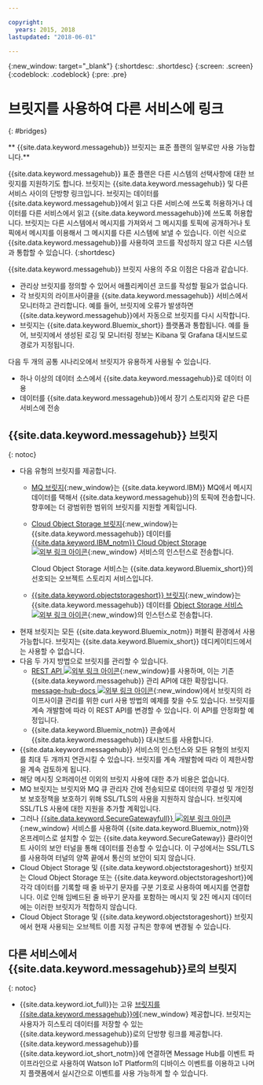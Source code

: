 ```yaml
---

copyright:
  years: 2015, 2018
lastupdated: "2018-06-01"

---
```


{:new_window: target="_blank"}
{:shortdesc: .shortdesc}
{:screen: .screen}
{:codeblock: .codeblock}
{:pre: .pre}

# 브릿지를 사용하여 다른 서비스에 링크
{: #bridges}

** {{site.data.keyword.messagehub}} 브릿지는 표준 플랜의 일부로만 사용 가능합니다.**
<br/>

{{site.data.keyword.messagehub}} 표준 플랜은 다른 시스템의 선택사항에 대한
브릿지를 지원하기도 합니다. 브릿지는 {{site.data.keyword.messagehub}} 및 다른 서비스 사이의 단방향 링크입니다. 브릿지는
데이터를 {{site.data.keyword.messagehub}}에서 읽고 다른 서비스에
쓰도록 허용하거나 데이터를 다른 서비스에서 읽고 {{site.data.keyword.messagehub}}에 쓰도록 허용합니다. 브릿지는 다른 시스템에서 메시지를 가져와서 그 메시지를 토픽에 공개하거나
토픽에서 메시지를 이용해서 그 메시지를 다른 시스템에 보낼 수 있습니다. 이런 식으로 {{site.data.keyword.messagehub}}를 사용하여 코드를 작성하지 않고 다른 시스템과 통합할 수 있습니다.
{:shortdesc}

{{site.data.keyword.messagehub}} 브릿지 사용의 주요 이점은 다음과 같습니다.  

* 관리상 브릿지를 정의할 수 있어서 애플리케이션 코드를 작성할 필요가 없습니다.
* 각 브릿지의 라이프사이클을 {{site.data.keyword.messagehub}} 서비스에서 모니터하고 관리합니다. 예를 들어, 브릿지에 오류가 발생하면 {{site.data.keyword.messagehub}}에서 자동으로 브릿지를 다시 시작합니다.
* 브릿지는 {{site.data.keyword.Bluemix_short}} 플랫폼과 통합됩니다. 예를 들어, 브릿지에서 생성된 로깅 및 모니터링 정보는 Kibana 및 Grafana 대시보드로 경로가 지정됩니다.

다음 두 개의 공통 시나리오에서 브릿지가 유용하게 사용될 수 있습니다.

* 하나 이상의 데이터 소스에서 {{site.data.keyword.messagehub}}로 데이터 이용
* 데이터를 {{site.data.keyword.messagehub}}에서 장기 스토리지와 같은 다른 서비스에 전송

## {{site.data.keyword.messagehub}} 브릿지
{: notoc}

* 다음 유형의 브릿지를 제공합니다. 
  - [MQ 브릿지](/docs/services/MessageHub/messagehub105.html){:new_window}는 {{site.data.keyword.IBM}} MQ에서 메시지 데이터를 택해서 {{site.data.keyword.messagehub}}의 토픽에 전송합니다. 향후에는 더 광범위한 범위의 브릿지를 지원할 계획입니다.
  - [Cloud Object Storage 브릿지](/docs/services/MessageHub/messagehub115.html){:new_window}는 {{site.data.keyword.messagehub}} 데이터를 [{{site.data.keyword.IBM_notm}} Cloud Object Storage![외부 링크 아이콘](../../icons/launch-glyph.svg "외부 링크 아이콘")](/docs/services/cloud-object-storage/about-cos.html){:new_window} 서비스의 인스턴스로 전송합니다. 
    
    Cloud Object Storage 서비스는 {{site.data.keyword.Bluemix_short}}의 선호되는 오브젝트 스토리지 서비스입니다. 
  - [{{site.data.keyword.objectstorageshort}} 브릿지](/docs/services/MessageHub/messagehub089.html){:new_window}는 {{site.data.keyword.messagehub}} 데이터를 [Object Storage 서비스![외부 링크 아이콘](../../icons/launch-glyph.svg "외부 링크 아이콘")](/docs/services/ObjectStorage/index.html){:new_window}의 인스턴스로 전송합니다.
* 현재 브릿지는 모든 {{site.data.keyword.Bluemix_notm}} 퍼블릭 환경에서 사용 가능합니다. 브릿지는 {{site.data.keyword.Bluemix_short}} 데디케이티드에서는 사용할 수 없습니다.
* 다음 두 가지 방법으로 브릿지를 관리할 수 있습니다.
  - [REST API ![외부 링크 아이콘](../../icons/launch-glyph.svg "외부 링크 아이콘")](https://github.com/ibm-messaging/message-hub-docs){:new_window}를 사용하며, 이는 기존 {{site.data.keyword.messagehub}} 관리 API에 대한 확장입니다. [message-hub-docs ![외부 링크 아이콘](../../icons/launch-glyph.svg "외부 링크 아이콘")](https://github.com/ibm-messaging/message-hub-docs){:new_window}에서 브릿지의 라이프사이클 관리를 위한 curl 사용 방법의 예제를 찾을 수도 있습니다. 브릿지를 계속 개발함에 따라 이 REST API를 변경할 수 있습니다. 이 API를 안정화할 예정입니다.
  - {{site.data.keyword.Bluemix_notm}} 콘솔에서 {{site.data.keyword.messagehub}} 대시보드를 사용합니다.
* {{site.data.keyword.messagehub}} 서비스의 인스턴스와 모든 유형의 브릿지를 최대 두 개까지 연관시킬 수 있습니다. 브릿지를 계속 개발함에 따라 이 제한사항을 계속 검토하게 됩니다.
* 해당 메시징 오퍼레이션 이외의 브릿지 사용에 대한 추가 비용은 없습니다.
* MQ 브릿지는 브릿지와 MQ 큐 관리자 간에 전송되므로 데이터의 무결성 및 개인정보 보호정책을 보호하기 위해 SSL/TLS의 사용을 지원하지 않습니다. 브릿지에 SSL/TLS 사용에 대한 지원을 추가할 계획입니다. 
* 그러나 [{{site.data.keyword.SecureGatewayfull}} ![외부 링크 아이콘](../../icons/launch-glyph.svg "외부 링크 아이콘")](/docs/services/SecureGateway/secure_gateway.html){:new_window} 서비스를 사용하여
{{site.data.keyword.Bluemix_notm}}와 온프레미스로 설치할 수 있는 {{site.data.keyword.SecureGateway}} 클라이언트 사이의 보안 터널을 통해
데이터를 전송할 수 있습니다. 이 구성에서는 SSL/TLS를 사용하여 터널의 양쪽 끝에서 통신의 보안이 되지 않습니다.
* Cloud Object Storage 및 {{site.data.keyword.objectstorageshort}} 브릿지는 Cloud Object Storage 또는 {{site.data.keyword.objectstorageshort}}에 각각 데이터를 기록할 때 줄 바꾸기 문자를 구분 기호로 사용하여 메시지를 연결합니다. 이로 인해 임베드된 줄 바꾸기 문자를 포함하는 메시지 및 2진 메시지 데이터에는 이러한 브릿지가 적합하지 않습니다.
* Cloud Object Storage 및 {{site.data.keyword.objectstorageshort}} 브릿지에서 현재 사용되는 오브젝트 이름 지정 규칙은 향후에 변경될 수 있습니다.

## 다른 서비스에서 {{site.data.keyword.messagehub}}로의 브릿지
{: notoc}

* {{site.data.keyword.iot_full}}는 고유 [브릿지를 {{site.data.keyword.messagehub}}에](/docs/services/MessageHub/messagehub119.html){:new_window} 제공합니다. 브릿지는 사용자가 히스토리 데이터를 저장할 수 있는 {{site.data.keyword.messagehub}}로의 단방향 링크를 제공합니다. {{site.data.keyword.messagehub}}를 {{site.data.keyword.iot_short_notm}}에 연결하면 Message Hub를 이벤트 파이프라인으로 사용하여 Watson IoT Platform의 디바이스 이벤트를 이용하고 나머지 플랫폼에서 실시간으로 이벤트를 사용 가능하게 할 수 있습니다. 


